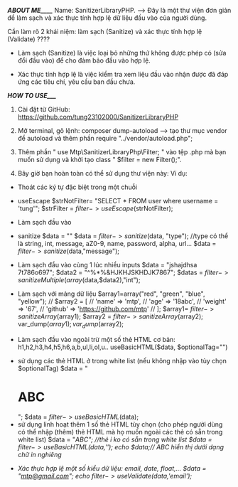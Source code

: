 ***______________________________ABOUT ME__________________________________***
Name: SanitizerLibraryPHP.
--> Đây là một thư viện đơn giản để làm sạch và xác thực tính hợp lệ dữ liệu đầu vào của người dùng.

Cần làm rõ 2 khái niệm: làm sạch (Sanitize) và xác thực tính hợp lệ (Validate) ????

+ Làm sạch (Sanitize) là việc loại bỏ những thứ không được phép có (sửa đổi đầu vào) để cho đảm bảo đầu vào hợp lệ.

+ Xác thực tính hợp lệ là việc kiểm tra xem liệu đầu vào nhận được đã đáp ứng các tiêu chí, yêu cầu ban đầu chưa. 

***______________________________HOW TO USE_________________________________***
1. Cài đặt từ GitHub:
https://github.com/tung23102000/SanitizerLibraryPHP

2. Mở terminal, gõ lệnh: composer dump-autoload 
--> tạo thư mục vendor để autoload
và thêm phần require "../vendor/autoload.php"; 
3. Thêm phần " use Mtp\SanitizerLibraryPhp\Filter; " vào tệp .php mà bạn muốn sử dụng và khởi tạo class " $filter = new Filter();".

4. Bây giờ bạn hoàn toàn có thể sử dụng thư viện này:
Ví dụ: 
<?php require "vendor/autoload.php"; 
use SanitizerLibraryPhp\Filter;
$filter = new Filter();
?>
+  Thoát các ký tự đặc biệt trong một chuỗi
 - useEscape
$strNotFilter= "SELECT * FROM user where username = 'tung'";
$strFilter = $filter->useEscape($strNotFilter);

+ Làm sạch đầu vào
- sanitize
$data = "<script>alert('Prevent Xss');</script>"
$data = $filter->sanitize($data, "type");
//type có thể là string, int, message, aZ0-9, name, password, alpha, url...
$data = $filter->sanitize($data,"message");

+ Làm sạch đầu vào cùng 1 lúc nhiều inputs
$data = "jshajdhsa 7t786o697";
$data2 = "^%*%&HJKHJSKHDJK7867";
$datas  = $filter->sanitizeMultiple(array($data,$data2),"int");

+ Làm sạch với mảng dữ liệu 
$array1=array("red", "green", "blue", "yellow<script></script>");
// $array2 = [
//     'name' => 'mtp<script>',
//     'email' => 'MTP@gmail.com</script>',
//     'age' => '18abc',
//     'weight<script>alert("xss");</script>' => '67',
//     'github' => 'https://github.com/mtp'
// ];
$array1= $filter->sanitizeArray($array1);
$array2 = $filter->sanitizeArray($array2);
var_dump($array1);
var_dump($array2);


+ Làm sạch đầu vào ngoài trừ một số thẻ HTML cơ bản: h1,h2,h3,h4,h5,h6,a,b,ul,li,ol,u..
useBasicHTML($data, $optionalTag="")
* sử dụng các thẻ HTML ở trong white list (nếu không nhập vào tùy chọn $optionalTag)
$data = "<h1>ABC</h1>";
$data = $filter ->useBasicHTML($data);
* sử dụng linh hoạt thêm 1 số thẻ HTML tùy chọn (cho phép người dùng có thể nhập (thêm) thẻ HTML mà họ muốn ngoài các thẻ có sẵn trong white list)
$data = "<i>ABC<i>";
//thẻ i ko có sẵn trong white list
$data = $filter->useBasicHTML($data,'<i>');
echo $data;// ABC hiển thị dưới dạng chữ in nghiêng

+ Xác thực hợp lệ một số kiểu dữ liệu: email, date, float,...
$data = "mtp@gmail.com";
echo $filter->useValidate($data,'email');












